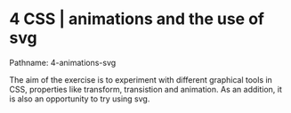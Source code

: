 # 4 CSS | animations and the use of svg

Pathname: 4-animations-svg

The aim of the exercise is to experiment with different graphical tools in CSS, properties like transform, transistion and animation. As an addition, it is also an opportunity to try using svg.

